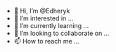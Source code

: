 - 👋 Hi, I’m @Edheryk
- 👀 I’m interested in ...
- 🌱 I’m currently learning ...
- 💞️ I’m looking to collaborate on ...
- 📫 How to reach me ...

<!---
Edheryk/Edheryk is a ✨ special ✨ repository because its `README.md` (this file) appears on your GitHub profile.
You can click the Preview link to take a look at your changes.
--->
